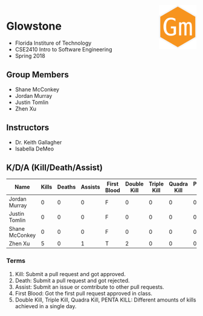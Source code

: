 
<img align="right" alt="Glowminers logo" width="100" src="../etc/logo/logo.png">

# Glowstone
* Florida Institure of Technology
* CSE2410 Intro to Software Engineering
* Spring 2018

## Group Members
* Shane McConkey
* Jordan Murray
* Justin Tomlin
* Zhen Xu

## Instructors
* Dr. Keith Gallagher
* Isabella DeMeo

## K/D/A (Kill/Death/Assist)
| Name | Kills | Deaths | Assists | First Blood | Double Kill | Triple Kill | Quadra Kill | PENTA KILL |
| --- | --- | --- | --- | --- | --- | --- | --- | --- |
| Jordan Murray | 0 | 0 | 0 | F | 0 | 0 | 0 | 0 |
| Justin Tomlin | 0 | 0 | 0 | F | 0 | 0 | 0 | 0 |
| Shane McConkey | 0 | 0 | 0 | F | 0 | 0 | 0 | 0 |
| Zhen Xu | 5 | 0 | 1 | T | 2 | 0 | 0 | 0 |
### Terms
1. Kill: Submit a pull request and got approved.
2. Death: Submit a pull request and got rejected.
3. Assist: Submit an issue or comtribute to other pull requests.
4. First Blood: Got the first pull request approved in class.
5. Double Kill, Triple Kill, Quadra Kill, PENTA KILL: Different amounts of kills achieved in a single day.
